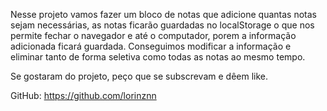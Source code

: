 Nesse projeto vamos fazer um bloco de notas que adicione quantas notas sejam necessárias, as notas ficarão guardadas no localStorage o que nos permite fechar o navegador e até o computador, porem a informação adicionada ficará guardada.
Conseguimos modificar a informação e eliminar tanto de forma seletiva como todas as notas ao mesmo tempo.

Se gostaram do projeto, peço que se subscrevam e dêem like.

GitHub: https://github.com/lorinznn
